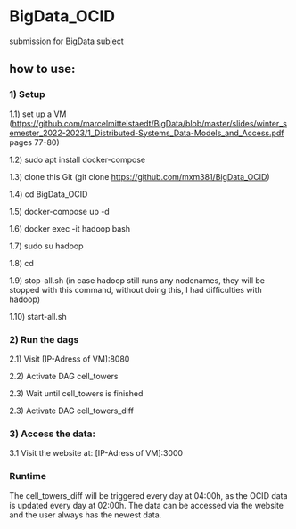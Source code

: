 # BigData_OCID
submission for BigData subject

## how to use:

### 1) Setup

1.1) set up a VM (https://github.com/marcelmittelstaedt/BigData/blob/master/slides/winter_semester_2022-2023/1_Distributed-Systems_Data-Models_and_Access.pdf pages 77-80)

1.2) sudo apt install docker-compose

1.3) clone this Git (git clone https://github.com/mxm381/BigData_OCID)

1.4) cd BigData_OCID

1.5) docker-compose up -d

1.6) docker exec -it hadoop bash

1.7) sudo su hadoop

1.8) cd

1.9) stop-all.sh (in case hadoop still runs any nodenames, they will be stopped with this command, without doing this, I had difficulties with hadoop)

1.10) start-all.sh

### 2) Run the dags

2.1) Visit [IP-Adress of VM]:8080

2.2) Activate DAG cell_towers

2.3) Wait until cell_towers is finished

2.3) Activate DAG cell_towers_diff

### 3) Access the data: 

3.1 Visit the website at: [IP-Adress of VM]:3000


### Runtime

The cell_towers_diff will be triggered every day at 04:00h, as the OCID data is updated every day at 02:00h.
The data can be accessed via the website and the user always has the newest data.
